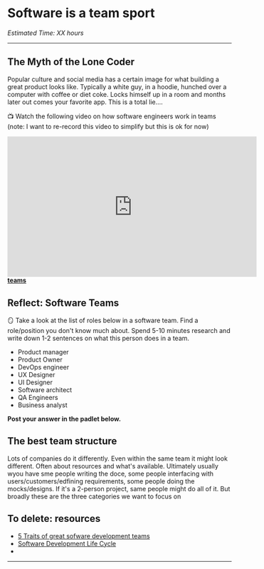 # Software is a team sport

*Estimated Time: XX hours*

---

## The Myth of the Lone Coder

Popular culture and social media has a certain image for what building a great product looks like. Typically a white guy, in a hoodie, hunched over a computer with coffee or diet coke. Locks himself up in a room and months later out comes your favorite app. This is a total lie....


<aside>


📺 Watch the following video on how software engineers work in teams
  (note: I want to re-record this video to simplify but this is ok for now)
</aside>

<div style="position: relative; padding-bottom: 56.25%; height: 0;">
  <iframe width="560" height="315" src="https://www.youtube.com/embed/hpn8MPHOpDo" title="YouTube video player" frameborder="0" allow="accelerometer; autoplay; clipboard-write; encrypted-media; gyroscope; picture-in-picture" allowfullscreen></iframe>
</div>

<aside>
  
📖 Read this article on **[Roles and responsibiliites in software development teams](https://this.isfluent.com/blog/2018/roles-and-responsibilities-in-a-software-development-team)**
  
</aside>


## Reflect: Software Teams 

<aside>


🪞 Take a look at the list of roles below in a software team. Find a role/position you don't know much about. Spend 5-10 minutes research and write down 1-2 sentences on what this person does in a team. 
  - Product manager 
  - Product Owner
  - DevOps engineer
  - UX Designer
  - UI Designer
  - Software architect
  - QA Engineers
  - Business analyst 
  
**Post your answer in the padlet below.**

</aside>

## The best team structure
Lots of companies do it differently. Even within the same team it might look different. Often about resources and what's available. 
Ultimately usually wyou have sme people writing the doce, some people interfacing with users/customers/edfining requirements, some people doing the mocks/designs. If it's a 2-person project, same people might do all of it. But broadly these are the three categories we want to focus on 

## To delete: resources
- [5 Traits of great sofware development teams](https://www.worklytics.co/blog/5-traits-of-great-software-development-teams)
- [Software Development Life Cycle](https://raygun.com/blog/software-development-life-cycle/)
- 

---


